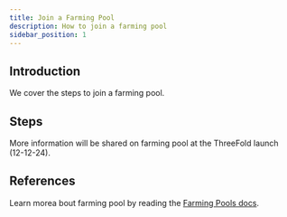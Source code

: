 ```yaml
---
title: Join a Farming Pool
description: How to join a farming pool
sidebar_position: 1
---
```


## Introduction

We cover the steps to join a farming pool.

## Steps

More information will be shared on farming pool at the ThreeFold launch (12-12-24).

## References

Learn morea bout farming pool by reading the [Farming Pools docs](../../marketplace/farming_pools.md).